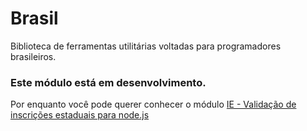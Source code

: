 Brasil
======

Biblioteca de ferramentas utilitárias voltadas para programadores brasileiros.

### Este módulo está em desenvolvimento. 
Por enquanto você pode querer conhecer o módulo [IE - Validação de inscrições estaduais para node.js](https://github.com/gammasoft/ie "IE - Validação de inscrições estaduais para node.js")
